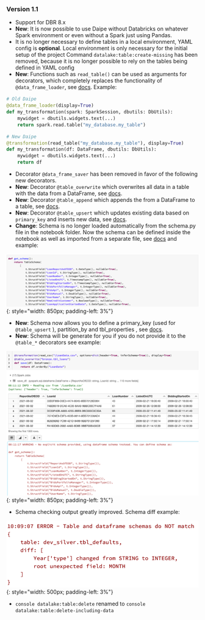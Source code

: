 ### Version 1.1

- Support for DBR 8.x
- __New__: It is now possible to use Daipe without Databricks on whatever Spark environment or even without a Spark just using Pandas.
- It is no longer necessary to define tables in a local environment, YAML config is __optional__. Local environment is only necessary for the initial setup of the project
Command `datalake:table:create-missing`  has been removed, because it is no longer possible to rely on the tables being defined in YAML config
- __New__: Functions such as `read_table()` can be used as arguments for decorators, which completely replaces the functionality of `@data_frame_loader`, see [docs](../data-pipelines-workflow/technical-docs/#read_table). Example:
```python
# Old Daipe
@data_frame_loader(display=True)
def my_transformation(spark: SparkSession, dbutils: DbUtils):
    mywidget = dbutils.widgets.text(...)
    return spark.read.table("my_database.my_table")
```
```python
# New Daipe
@transformation(read_table("my_database.my_table"), display=True)
def my_transformation(df: DataFrame, dbutils: DbUtils):
    mywidget = dbutils.widgets.text(...)
    return df
```
- Decorator `@data_frame_saver` has been removed in favor of the following new decorators.
- __New__: Decorator `@table_overwrite` which overwrites all data in a table with the data from a DataFrame, see [docs](../data-pipelines-workflow/technical-docs/#table_overwrite).
- __New__: Decorator `@table_append` which appends the from a DataFrame to a table, see [docs](../data-pipelines-workflow/technical-docs/#table_append).
- __New__: Decorator `@table_upsert` which updates existing data based on `primary_key` and inserts new data, see [docs](../data-pipelines-workflow/technical-docs/#table_upsert).
- __Change__: Schema is no longer loaded automatically from the schema.py file in the notebook folder. Now the schema can be defined inside the notebook as well as imported from a separate file, see [docs](../data-pipelines-workflow/technical-docs/#table_schema) and example:

![](images/schema_definition_example.png){: style="width: 850px; padding-left: 3%"}

- __New__: Schema now allows you to define a primary_key (used for `@table_upsert` ), partition_by and tbl_properties , see [docs](../data-pipelines-workflow/technical-docs/#table_schema).
- __New__: Schema will be generate for you if you do not provide it to the `@table_*` decorators see example:

![](images/schema_generation_example.png){: style="width: 850px; padding-left: 3%"}

- Schema checking output greatly improved. Schema diff example:

![](images/schema_diff_example.png){: style="width: 500px; padding-left: 3%"}

- `console datalake:table:delete` renamed to `console datalake:table:delete-including-data`

